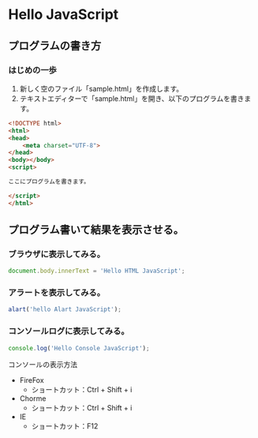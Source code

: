 # Hello JavaScript


## プログラムの書き方

### はじめの一歩

 1. 新しく空のファイル「sample.html」を作成します。
 1. テキストエディターで「sample.html」を開き、以下のプログラムを書きます。

```html
<!DOCTYPE html>
<html>
<head>
    <meta charset="UTF-8">
</head>
<body></body>
<script>

ここにプログラムを書きます。

</script>
</html>
```

## プログラム書いて結果を表示させる。


### ブラウザに表示してみる。

```javascript
document.body.innerText = 'Hello HTML JavaScript';
```

### アラートを表示してみる。

```javascript
alart('hello Alart JavaScript');
```

### コンソールログに表示してみる。

```javascript
console.log('Hello Console JavaScript');
```

コンソールの表示方法

 + FireFox
	+ ショートカット：Ctrl + Shift + i
 + Chorme
	+ ショートカット：Ctrl + Shift + i
 + IE
 	+ ショートカット：F12



